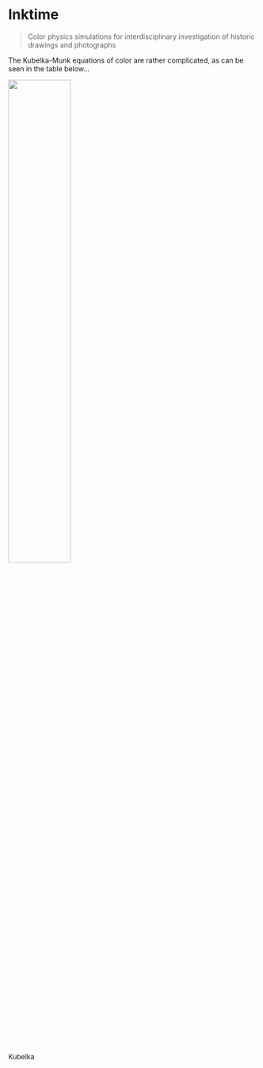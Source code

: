 # Inktime
> Color physics simulations for interdisciplinary investigation of historic drawings and photographs


The Kubelka-Munk equations of color are rather complicated, as can be seen in the table below...

<img width="50%" src="https://raw.githubusercontent.com/fligt/inktime/master/docs/images/stackplot_detail.png">

Kubelka
